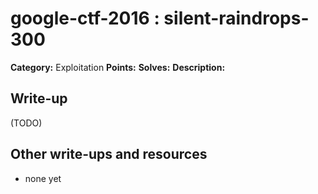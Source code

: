 # google-ctf-2016 : silent-raindrops-300

**Category:** Exploitation
**Points:** 
**Solves:** 
**Description:**



## Write-up

(TODO)

## Other write-ups and resources

* none yet
